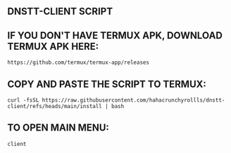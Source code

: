 ## DNSTT-CLIENT SCRIPT
## IF YOU DON'T HAVE TERMUX APK, DOWNLOAD TERMUX APK HERE:

```
https://github.com/termux/termux-app/releases
```

## COPY AND PASTE THE SCRIPT TO TERMUX:

```
curl -fsSL https://raw.githubusercontent.com/hahacrunchyrollls/dnstt-client/refs/heads/main/install | bash
```

## TO OPEN MAIN MENU:

```
client
```



